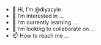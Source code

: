 - 👋 Hi, I’m @diyacyle
- 👀 I’m interested in ...
- 🌱 I’m currently learning ...
- 💞️ I’m looking to collaborate on ...
- 📫 How to reach me ...

<!---
diyacyle/diyacyle is a ✨ special ✨ repository because its `README.md` (this file) appears on your GitHub profile.
You can click the Preview link to take a look at your changes.
--->
